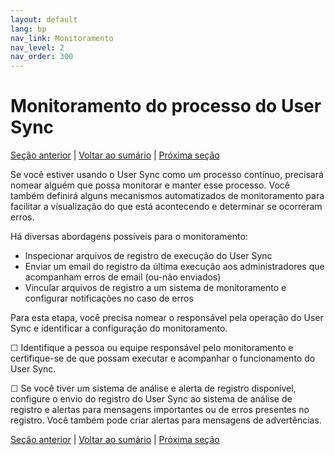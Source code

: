 ```yaml
---
layout: default
lang: bp
nav_link: Monitoramento
nav_level: 2
nav_order: 300
---
```


# Monitoramento do processo do User Sync

[Seção anterior](test_run.md) \| [Voltar ao sumário](index.md) \| [Próxima seção](command_line_options.md)

Se você estiver usando o User Sync como um processo contínuo, precisará nomear alguém que possa monitorar e manter esse processo.  Você também definirá alguns mecanismos automatizados de monitoramento para facilitar a visualização do que está acontecendo e determinar se ocorreram erros.

Há diversas abordagens possíveis para o monitoramento:

- Inspecionar arquivos de registro de execução do User Sync
- Enviar um email do registro da última execução aos administradores que acompanham erros de email (ou-não enviados)
- Vincular arquivos de registro a um sistema de monitoramento e configurar notificações no caso de erros

Para esta etapa, você precisa nomear o responsável pela operação do User Sync e identificar a configuração do monitoramento.

&#9744; Identifique a pessoa ou equipe responsável pelo monitoramento e certifique-se de que possam executar e acompanhar o funcionamento do User Sync.

&#9744; Se você tiver um sistema de análise e alerta de registro disponível, configure o envio do registro do User Sync ao sistema de análise de registro e alertas para mensagens importantes ou de erros presentes no registro.  Você também pode criar alertas para mensagens de advertências.

[Seção anterior](test_run.md) \| [Voltar ao sumário](index.md) \| [Próxima seção](command_line_options.md)
